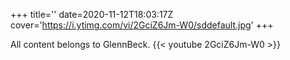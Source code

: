 +++
title=''
date=2020-11-12T18:03:17Z
cover='https://i.ytimg.com/vi/2GciZ6Jm-W0/sddefault.jpg'
+++

All content belongs to GlennBeck.
{{< youtube 2GciZ6Jm-W0 >}}
